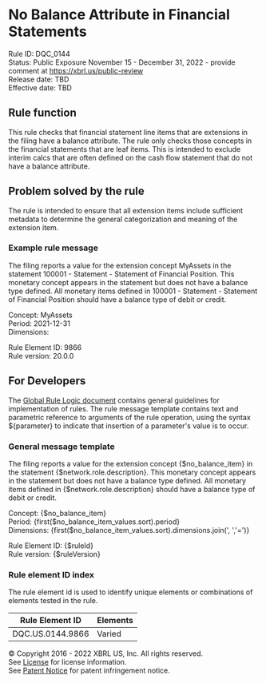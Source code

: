 # No Balance Attribute in Financial Statements  
Rule ID: DQC_0144  
Status: Public Exposure November 15 - December 31, 2022 - provide comment at https://xbrl.us/public-review  
Release date: TBD  
Effective date: TBD  
  
## Rule function
This rule checks that financial statement line items that are extensions in the filing have a balance attribute. The rule only checks those concepts in the financial statements that are leaf items.  This is intended to exclude interim calcs that are often defined on the cash flow statement that do not have a balance attribute.

## Problem solved by the rule  
The rule is intended to ensure that all extension items include sufficient metadata to  determine the general categorization and meaning of the extension item. 

### Example rule message
The filing reports a value for the extension concept MyAssets in the statement 100001 - Statement - Statement of Financial Position.  This monetary concept appears in the statement but does not have a balance type defined.  All monetary items defined in 100001 - Statement - Statement of Financial Position should have a balance type of debit or credit.

Concept: MyAssets  
Period: 2021-12-31  
Dimensions:   
  
Rule Element ID: 9866  
Rule version: 20.0.0 

## For Developers  
The [Global Rule Logic document](https://github.com/DataQualityCommittee/dqc_us_rules/blob/master/docs/GlobalRuleLogic.md) contains general guidelines for implementation of rules. The rule message template contains text and parametric reference to arguments of the rule operation, using the syntax ${parameter} to indicate that insertion of a parameter's value is to occur.  
  
### General message template 
The filing reports a value for the extension concept {$no_balance_item} in the statement {$network.role.description}.  This monetary concept appears in the statement but does not have a balance type defined.  All monetary items defined in {$network.role.description} should have a balance type of debit or credit.

Concept: {$no_balance_item}  
Period: {first($no_balance_item_values.sort).period}  
Dimensions: {first($no_balance_item_values.sort).dimensions.join(', ','=')}  

Rule Element ID: {$ruleId}  
Rule version: {$ruleVersion}  

### Rule element ID index  
The rule element id is used to identify unique elements or combinations of elements tested in the rule.

|Rule Element ID|Elements|
|--- |--- |
|DQC.US.0144.9866|Varied|

© Copyright 2016 - 2022 XBRL US, Inc. All rights reserved.   
See [License](https://xbrl.us/dqc-license) for license information.  
See [Patent Notice](https://xbrl.us/dqc-patent) for patent infringement notice.  